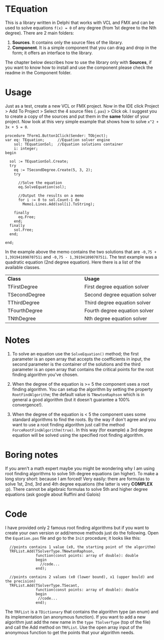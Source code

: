 # TEquation

This is a library written in Delphi that works with VCL and FMX and can be used to solve equations `f(x) = 0` of any degree (from 1st degree to the Nth degree). There are 2 main folders:

 1. <b>Sources</b>. It contains only the source files of the library.
 2. <b>Component</b>. It is a simple component that you can drag and drop in the form; it offers an interface to the library. 

The chapter below describes how to use the library only with <b>Sources</b>, if you want to know how to install and use the component please check the readme in the Component folder.

# Usage

Just as a test, create a new VCL or FMX project. Now in the IDE click Project > Add To Project > Select the 4 source files (`.pas`) > Click ok. I suggest you to create a copy of the sources and put them in the <b>same</b> folder of your project. Now look at this very simple example that shows how to solve `x^2 + 3x + 5 = 0`.

``` Delphi
procedure TForm1.Button1Click(Sender: TObject);
var eq: TEquation;      //Equation solver engine
    sol: TEquationSol;  //Equation solutions container
    i: integer;
begin

  sol := TEquationSol.Create;
  try
    eq := TSecondDegree.Create(5, 3, 2);
    try
      
      //Solve the equation
      eq.SolveEquation(sol);
      
      //Output the results on a memo
      for i := 0 to sol.Count-1 do
        Memo1.Lines.Add(sol[i].ToString);

    finally
      eq.Free;
    end;
  finally
    sol.Free;
  end;

end;
``` 

In the example above the memo contains the two solutions that are `-0,75 + 1,39194109070751i` and `-0,75 - 1,39194109070751i`. The test example was a quadratic equation (2nd degree equation). Here there is a list of the available classes.

<table width="100%">
 <tr>
  <td style="width: 40%">
   <b>Class</b>
  </td>
  <td style="width: 40%">
   <b>Usage</b>
  </td>
 </tr>
 <tr>
  <td>TFirstDegree</td>
  <td>First degree equation solver</td>
 </tr>
 <tr>
  <td>TSecondDegree</td>
  <td>Second degree equation solver</td>
 </tr>
 <tr>
  <td>TThirdDegree</td>
  <td>Third degree equation solver</td>
 </tr>
 <tr>
  <td>TFourthDegree</td>
  <td>Fourth degree equation solver</td>
 </tr>
 <tr>
  <td>TNthDegree</td>
  <td>Nth degree equation solver</td>
 </tr>
</table>


# Notes

 1. To solve an equation use the `SolveEquation()` method; the first parameter is an open array that accepts the coefficients in input, the second parameter is the container of the solutions and the third parameter is an open array that contains the critical points for the root finding algorithm you've chosen.
 
 2. When the degree of the equation is >= 5 the component uses a root finding algorithm. You can setup the algorithm by setting the property `RootFindAlgorithm`; the default value is `TNewtonRaphson` which is in general a good algorithm (but it doesn't guarantee a 100% convergence!).
 
 3. When the degree of the equation is < 5 the component uses some standard algorithms to find the roots. By the way if don't agree and you want to use a root finding algorithm just call the method `ForceRootFindAlgorithm(true)`. In this way (for example) a 3rd degree equation will be solved using the specified root finding algorithm.

# Boring notes

If you aren't a math expert maybe you might be wondering why I am using root finding algorithms to solve 5th degree equations (an higher). To make a long story short: because I am forced! Very easily: there are formulas to solve 1st, 2nd, 3rd and 4th degree equations (the latter is very <b>COMPLEX</b> :p). There cannot be algebraic formulas to solve 5th and higher degree equations (ask google about Ruffini and Galois)

# Code

I have provided only 2 famous root finding algorithms but if you want to create your own version or add/remove methods just do the following. Open the `Equation.pas` file and go to  the `Init` procedure; it looks like this:

``` delphi
  //points contains 1 value (x0, the starting point of the algorithm)
  TRFList.Add(TSolverType.TNewtonRaphson,
              function(const points: array of double): double
              begin
                //code...
              end);

  //points contains 2 values (x0 (lower bound), x1 (upper bould) and the precision)
  TRFList.Add(TSolverType.TSecant,
              function(const points: array of double): double
              begin
               //code...
              end);
```

The `TRFList` is a `TDictionary` that contains the algorithm type (an enum) and its implementation (an anonymous function). If you want to add a new algorithm just add the new name in the `type TSolverType` (top of the file) and call the Add method on `TRFList`. Use the open array input of the anonymous function to get the points that your algorithm needs.
